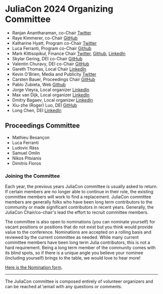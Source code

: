 # JuliaCon 2024 Organizing Committee

* Ranjan Anantharaman, co-Chair [Twitter](https://twitter.com/ranjan_ananth)
* Raye Kimmerer, co-Chair [GitHub](https://github.com/rayegun)
* Katharine Hyatt, Program co-Chair [Twitter](https://twitter.com/kslimes)
* Luca Ferranti, Program co-Chair [Github](https://github.com/lucaferranti)
* Mark Kittisopikul, Finance Chair [Twitter](https://twitter.com/markkitti), [Github](https://github.com/mkitti), [LinkedIn](www.linkedin.com/in/markkittisopikul)
* Skylar Gering, DEI co-Chair [GitHub](https://github.com/skygering)
* Valentin Churavy, DEI co-Chair [GitHub](https://github.com/vchuravy)
* Gareth Thomas, Local Chair [LinkedIn](https://www.linkedin.com/in/g-thomas/)
* Kevin O'Brien, Media and Publicity [Twitter](https://twitter.com/dragonflystats)
* Carsten Bauer, Proceedings Chair [GitHub](https://github.com/carstenbauer)
* Pablo Zubieta, Web [Github](https://github.com/pabloferz)
* Jorge Vieyra, Local organizer [LinkedIn](https://www.linkedin.com/in/jorge-vieyra-76280542/)
* Max van Dijk, Local organizer [LinkedIn](https://www.linkedin.com/in/max-van-dijk/)
* Dmitry Bagaev, Local organizer [LinkedIn](https://www.linkedin.com/in/bvdmitri/)
* Xiu-zhe (Roger) Luo, DEI [GitHub](https://github.com/Roger-luo)
* Long Chen, DEI [LinkedIn](https://www.linkedin.com/in/long-chen-76ba59221)

## Proceedings Committee

* Mathieu Besançon
* Luca Ferranti
* Ludovic Räss
* Samuel Omlin
* Nikos Pitsianis
* Dimitris Floros


### Joining the Committee

Each year, the previous years JuliaCon committee is usually asked to return. If certain members are no longer able to continue in their role, the existing committee members will work to find a replacement. JuliaCon committee members are generally folks who have been long term contributors to the community or made significant contributors in recent years. Generally, the JuliaCon Chair/co-chair's lead the effort to recruit committee members.

The committee is also open to nominations (you can nominate yourself) for vacant positions or positions that do not exist but you think would provide value to the conference. Nominations are accepted on a rolling basis and reviewed by the current committee as needed. While many current committee members have been long term Julia contributors, this is not a hard requirement. Being a long term member of the community comes with its blind spots, so if there is a unique angle you believe your nominee (including yourself) brings to the table, we would love to hear more!

[Here is the Nomination form](https://forms.gle/yaLKyrGew2KSo1WJ8).

---

The JuliaCon committee is composed entirely of volunteer organizers and can be reached at \email with any questions or comments.
